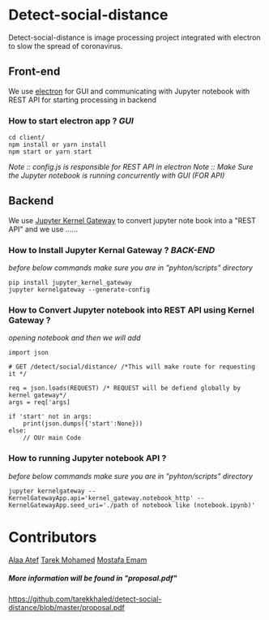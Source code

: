 # Detect-social-distance
Detect-social-distance is image processing project integrated with electron to slow the spread of coronavirus.

## Front-end
We use [electron](https://www.electronjs.org/) for GUI and communicating with Jupyter notebook with REST API for starting processing in backend 

### How to start electron app ? _GUI_

```
cd client/
npm install or yarn install 
npm start or yarn start

```
_Note :: config.js is responsible for REST API in electron_
_Note :: Make Sure the Jupyter notebook is running concurrently with GUI (FOR API)_

## Backend
We use [Jupyter Kernel Gateway](https://github.com/jupyter/kernel_gateway) to convert jupyter 
note book into a "REST API" and we use ......


### How to Install Jupyter Kernal Gateway ? _BACK-END_

_before below commands make sure you are in "pyhton/scripts" directory_
```
pip install jupyter_kernel_gateway
jupyter kernelgateway --generate-config
```


### How to Convert Jupyter notebook into REST API using Kernel Gateway ?
_opening notebook and then we will add_
```first cell
import json
```

```
# GET /detect/social/distance/ /*This will make route for requesting it */

req = json.loads(REQUEST) /* REQUEST will be defiend globally by kernel gateway*/
args = req['args]

if 'start' not in args:
    print(json.dumps({'start':None}))
else:
    // OUr main Code
```

### How to running Jupyter notebook API ?
_before below commands make sure you are in "pyhton/scripts" directory_

```
jupyter kernelgateway --KernelGatewayApp.api='kernel_gateway.notebook_http' --KernelGatewayApp.seed_uri='./path of notebook like (notebook.ipynb)'

```


# Contributors 
[Alaa Atef](https://github.com/Alaa-Atef)
[Tarek Mohamed](https://github.com/Tarekmohamed97)
[Mostafa Emam](https://github.com/mostafaahmedemam)


##### More information will be found in "proposal.pdf"
https://github.com/tarekkhaled/detect-social-distance/blob/master/proposal.pdf




